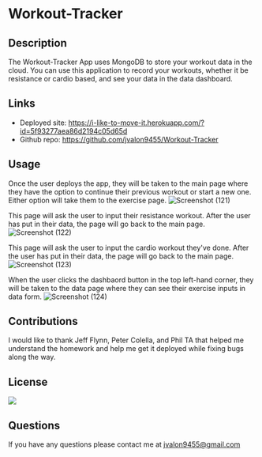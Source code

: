 # Workout-Tracker

## Description

The Workout-Tracker App uses MongoDB to store your workout data in the cloud. You can use this application to record your workouts, whether it be resistance or cardio based, and see your data in the data dashboard.

## Links

- Deployed site: https://i-like-to-move-it.herokuapp.com/?id=5f93277aea86d2194c05d65d
- Github repo: https://github.com/jvalon9455/Workout-Tracker


## Usage

Once the user deploys the app, they will be taken to the main page where they have the option to continue their previous workout or start a new one. Either option will take them to the exercise page.
![Screenshot (121)](https://user-images.githubusercontent.com/68923647/97096162-28979580-1636-11eb-85a0-2e72ae6bc7fe.png)

This page will ask the user to input their resistance workout. After the user has put in their data, the page will go back to the main page.
![Screenshot (122)](https://user-images.githubusercontent.com/68923647/97096163-29302c00-1636-11eb-950b-7d15d33050fd.png)

This page will ask the user to input the cardio workout they've done. After the user has put in their data, the page will go back to the main page.
![Screenshot (123)](https://user-images.githubusercontent.com/68923647/97096164-29302c00-1636-11eb-97da-54d0469415df.png)

When the user clicks the dashbaord button in the top left-hand corner, they will be taken to the data page where they can see their exercise inputs in data form.
![Screenshot (124)](https://user-images.githubusercontent.com/68923647/97096165-29302c00-1636-11eb-9884-be28daa736e1.png)

## Contributions

I would like to thank Jeff Flynn, Peter Colella, and Phil TA that helped me understand the homework and help me get it deployed while fixing bugs along the way.

## License

![](https://img.shields.io/static/v1?label=MIT&message=GT-FT&color=critical)

## Questions

If you have any questions please contact me at jvalon9455@gmail.com

